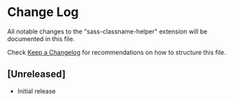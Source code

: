 # Change Log

All notable changes to the "sass-classname-helper" extension will be documented in this file.

Check [Keep a Changelog](http://keepachangelog.com/) for recommendations on how to structure this file.

## [Unreleased]

- Initial release